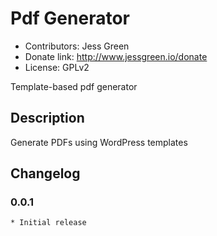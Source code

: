 # Pdf Generator
* Contributors: Jess Green
* Donate link: http://www.jessgreen.io/donate
* License: GPLv2

Template-based pdf generator

## Description

Generate PDFs using WordPress templates

## Changelog
### 0.0.1
    * Initial release